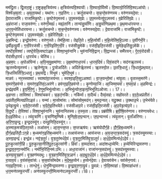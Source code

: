 

  
मम॑द्वि॒ता। द्वि॒तारा॒ष्ट्रं। रा॒ष्ट्रङ्क्ष॒त्रिय॑स्य। क्ष॒त्रिय॑स्यवि॒श्वायो॑:। वि॒श्वायो॒र्विश्वे॑। वि॒श्वायो॒रिति॑वि॒श्वऽआ॑यो:। विश्वे॑अ॒मृता॑:। अ॒मृता॒यथा॑। यथा॑न:। न॒इति॑न:।। क्रतुं॑सचन्ते। स॒च॒न्ते॒वरु॑णस्य। वरु॑णस्यदे॒वा:। दे॒वाराजा॑मि। राजा॑मिकृ॒ष्टे:। कृ॒ष्टेरु॑प॒मस्य॑। उ॒प॒मस्य॑व॒व्रे:। उ॒प॒मस्येत्यु॑प॒ऽमस्य॑। व॒व्रेरिति॑व॒व्रे:।।  
अ॒हंराजा॑। राजा॒वरु॑ण:। वरु॑णॊ॒मह्यं॑। मह्यं॒तानि॑। तान्य॑सु॒र्या॑णि। अ॒सु॒र्या॑णिप्रथ॒मा। प्र॒थ॒माधा॑रयन्त। धा॒र॒य॒न्तेति॑धारयन्त।। क्रतुं॑सचन्ते। स॒च॒न्ते॒वरु॑णस्य। वरु॑णस्यदे॒वा:। दे॒वाराजा॑मि। राजा॑मिकृ॒ष्टॆ:। कृ॒ष्टॆरु॑प॒मस्य॑। उ॒प॒मस्य॑व॒व्रे:। व॒व्रेरिति॑व॒व्रे:।।  
अ॒हमिन्द्र॑:। इन्द्रो॒वरु॑ण:। वरु॑ण॒स्ते। तेम॑हि॒त्वा। तेइति॒ते। म॒हि॒त्वोर्वी। म॒हि॒त्वेति॑म॒हि॒ऽत्वा। उ॒र्वीग॑भी॒रे। उ॒र्वीइत्यु॒र्वी। ग॒भी॒रेरज॑सी। ग॒भी॒रेइति॑ग॒भी॒रे। रज॑सीसु॒मेके॑। रज॑सी॒इति॒रज॑सी। सु॒मेके॒इति॑सु॒ऽमेके॑।। त्वष्टे॑व॒विश्वा॑। त्वष्टे॒वेति॒त्वष्टा॑ऽइव। विश्वा॒भुव॑नानि। भुव॑नानिवि॒द्वान्। वि॒द्वान्त्सं। समै॑रयन्। ऐ॒र॒यं॒रोद॑सी। रोद॑सीधा॒रयं॑। धा॒रयं॑च। चेति॑च।।  
अ॒हम॒प:। अ॒पोअ॑पिन्वं। अ॒पि॒न्व॒मु॒क्षमा॑णा:। उ॒क्ष॒मा॑णाधा॒रयं॑। धा॒रयं॒दिवं॑। दिवं॒सद॑ने। सद॑नऋ॒तस्य॑। ऋ॒तस्येत्यृ॒तस्य॑।। ऋ॒तेन॑पु॒त्र:। पु॒त्रोअदि॑ते:। अदि॑तेर्ऋ॒तस्य॑। ऋ॒तस्यो॒त। उ॒तत्रि॒धातु॑। त्रि॒धातु॑प्रथ॒यत्। त्रि॒धात्विति॑त्रि॒ऽधातु॑। प्र॒थ॒यद्वि। विभूम॑। भूमेति॒भूम॑।।  
मान्नर॑:। नर॒स्स्वश्वा॑। स्वश्वा॑वा॒जय॑न्त:। स्वश्वा॒इति॒सुऽअश्वा॑:। वा॒ज॒यन्तो॒मां। मांवृ॒ता:। वृ॒तास्स॒मर॑णॆ। स॒मर॑णॆ॒हव॑न्ते। स॒मर॑ण॒इति॑सं॒ऽअर॑णे। हव॑न्त॒इति॒हव॑न्ते।। कृ॒णोम्या॒जिं। आ॒जिम्म॒घवा॑। म॒घवा॒हं। अ॒हमिन्द्र॑:। इन्द्र॑इयर्मि। इ॒य॒र्मि॒रे॒णुं। रे॒णुम॒भिभू॑त्योजा:। अ॒भिभू॑त्योजा॒इत्य॒भिभू॑तिऽओजा:।। 17।।  
अ॒हन्ता। ताविश्वा॑। विश्वा॑चकरं। च॒क॒रं॒नकि॑:। नकि॑र्मा। मा॒दैव्यं॑। दैव्यं॒सह॑:। सहो॑वरते। व॒र॒ते॒अप्र॑तीतं। अप्र॑तीत॒मित्यप्र॑तिऽइतं।। यन्मा॑। मा॒सोमा॑स:। सोमा॑सोम॒मद॑न्। म॒मद॒न्यत्। यदु॒क्था। उ॒क्थाउ॒भे। उ॒भेभ॑येते। उ॒भेइत्यु॒भे। भ॒ये॒ते॒रज॑सी। भ॒ये॒ते॒इति॑भयेते। रज॑सीअपा॒रे। रज॑सी॒इति॒रज॑सी। अ॒पा॒रेइत्य॑पा॒रे।।  
वि॒दुष्टे॑। ते॒विश्वा॑। विश्वा॒भुव॑नानि। भुव॑नानितस्य। त॒स्य॒ता। ताप्र। प्रब्र॑वीषि। ब्र॒वी॒षि॒वरु॑णाय। वरु॑णायवेध:। वे॒ध॒इति॑वेध:।। त्वंवृ॒त्राणि॑। वृ॒त्राणि॑शृण्विषे। शृ॒ण्वि॒षे॒ज॒घ॒न्वान्। ज॒घ॒न्वान्त्वं। त्वंवृ॒तान्। वृ॒ताँअ॑रिणा:। अ॒रि॒णा॒इ॒न्द्र॒। इ॒न्द्र॒दस्यू॑न्। दस्यू॒निति॒दस्यू॑न्।।  
अ॒स्माक॒मत्र॑पि॒तर॒स्ते। तआ॑सन्। आ॒स॒न्त्स॒प्त। स॒प्तऋष॑य:। ऋष॑योदौर्ग॒हे। दौ॒र्ग॒हेब॒ध्यमा॑ने। दौ॒र्ग॒हइति॑दौ॒:ऽग॒हे। ब॒ध्यमा॑न॒इति॑ब॒ध्यमा॑ने।। तआय॑जन्त। आय॑जन्त। अ॒य॒ज॒न्त॒त्र॒सद॑स्युं। त्र॒सद॑स्युमस्या:। अ॒स्या॒इन्द्रं॑। इन्द्रं॒न्न। नवृ॑त्र॒तुरं॑। वृ॒त्र॒तुर॑मर्धदे॒वं। वृ॒त्र॒तुर॒मिति॑वृ॒त्र॒ऽतुरं॑। अ॒र्ध॒दे॒वमित्य॑र्ध॒ऽदे॒वं।।  
पु॒रु॒कुत्सा॑नी॒हि। पु॒रु॒कुत्सा॒नीति॑पु॒रु॒ऽकुत्सा॑नी। हिवां॑। वा॒मदा॑शत्। अदा॑शध्द॒व्येभि॑:। ह॒व्येभि॑रिन्द्रावरुणा। इ॒न्द्रा॒व॒रु॒णा॒नमो॑भि:। नमो॑भि॒रिति॒नम॑:ऽभि:।। अधा॒राजा॑नं। राजा॑नन्त्र॒सद॑स्युं। त्र॒सद॑स्युमस्या:। अ॒स्या॒वृ॒त्र॒हणं॑। वृ॒त्र॒हण॑मदथु:। वृ॒त्र॒हन॒मिति॑वृ॒त्र॒ऽहनं॑। अ॒द॒थु॒र॒र्ध॒दे॒वं। अ॒र्ध॒दे॒वमित्य॑र्ध॒ऽदे॒वं।।  
रा॒याव॒यं। व॒यंस॑स॒वांस॑:। स॒स॒वांसो॑मदेम। म॒दे॒म॒ह॒व्येन॑। ह॒व्येन॑दे॒वा:। दे॒वायव॑सेन। यव॑सेन॒गाव॑:। गाव॒इति॒गाव॑:।। तान्धे॒नुं। धे॒नुमि॑न्द्रावरुणा। इ॒न्द्रा॒व॒रु॒णा॒यु॒वं। यु॒वन्न॑:। नो॒वि॒श्वाहा॑। वि॒श्वाहा॑धत्तं। ध॒त्त॒मन॑पस्फुरन्तीं। अन॑पस्फुरन्ती॒मित्यन॑पऽस्फुरन्तीं।।18।।  
